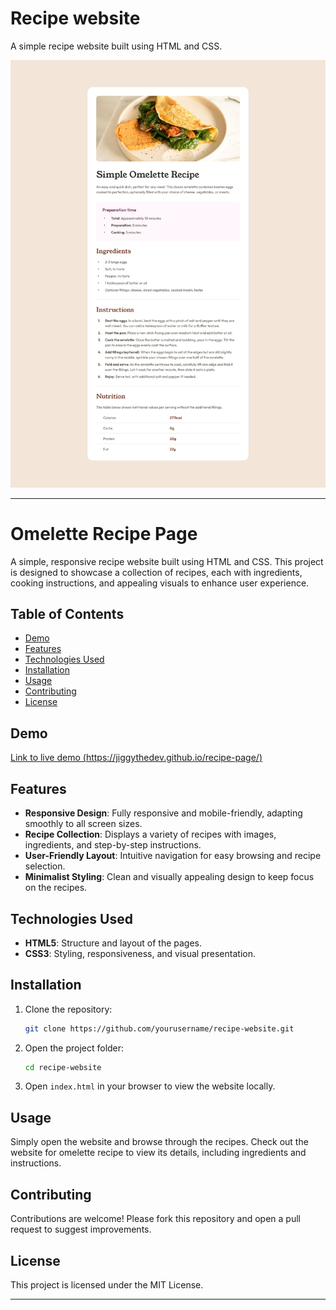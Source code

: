 # Recipe website

A simple recipe website built using HTML and CSS.

![Recipe website preview](design/desktop-design.jpg)

---

# Omelette Recipe Page 

A simple, responsive recipe website built using HTML and CSS. This project is designed to showcase a collection of recipes, each with ingredients, cooking instructions, and appealing visuals to enhance user experience. 

## Table of Contents

- [Demo](#demo)
- [Features](#features)
- [Technologies Used](#technologies-used)
- [Installation](#installation)
- [Usage](#usage)
- [Contributing](#contributing)
- [License](#license)

## Demo

[Link to live demo (https://jiggythedev.github.io/recipe-page/)](#)

## Features

- **Responsive Design**: Fully responsive and mobile-friendly, adapting smoothly to all screen sizes.
- **Recipe Collection**: Displays a variety of recipes with images, ingredients, and step-by-step instructions.
- **User-Friendly Layout**: Intuitive navigation for easy browsing and recipe selection.
- **Minimalist Styling**: Clean and visually appealing design to keep focus on the recipes.

## Technologies Used

- **HTML5**: Structure and layout of the pages.
- **CSS3**: Styling, responsiveness, and visual presentation.

## Installation

1. Clone the repository:
   ```bash
   git clone https://github.com/yourusername/recipe-website.git
   ```
2. Open the project folder:
   ```bash
   cd recipe-website
   ```
3. Open `index.html` in your browser to view the website locally.

## Usage

Simply open the website and browse through the recipes. Check out the website for omelette recipe to view its details, including ingredients and instructions.

## Contributing

Contributions are welcome! Please fork this repository and open a pull request to suggest improvements.

## License

This project is licensed under the MIT License.

---
